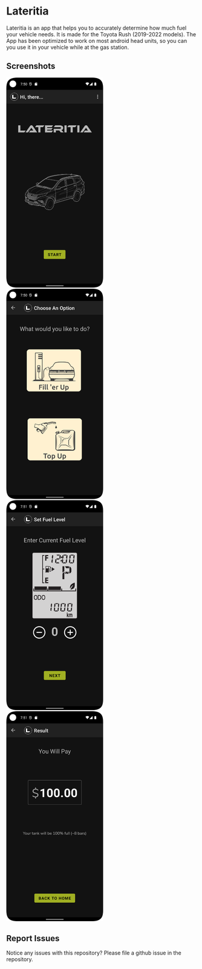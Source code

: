 # Lateritia 

Lateritia is an app that helps you to accurately determine how much fuel your vehicle needs. It is made for the Toyota Rush (2019-2022 models). The App has been optimized to work on most android head units, so you can you use it in your vehicle while at the gas station.

## Screenshots

<img src="screenshots/1.png" width="256"> <img src="screenshots/2.png" width="256"> 
<img src="screenshots/3.png" width="256"> <img src="screenshots/4.png" width="256"> 


## Report Issues
Notice any issues with this repository? Please file a github issue in the repository.
